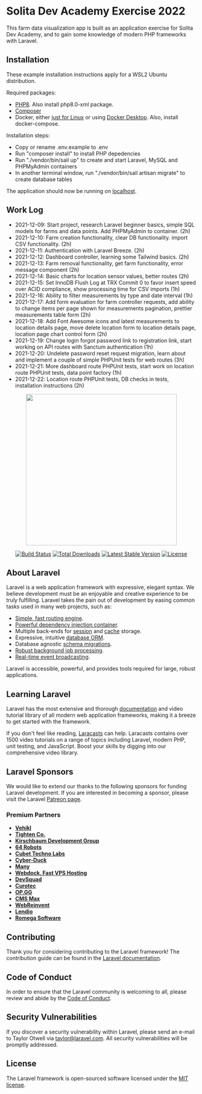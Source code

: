# Solita Dev Academy Exercise 2022

This farm data visualization app is built as an application exercise for Solita Dev Academy, and to gain some knowledge of modern PHP frameworks with Laravel.

## Installation

These example installation instructions apply for a WSL2 Ubuntu distribution.

Required packages:
- [PHP8](https://linuxize.com/post/how-to-install-php-8-on-ubuntu-20-04/). Also install php8.0-xml package.
- [Composer](https://getcomposer.org/)
- Docker, either [just for Linux](https://medium.com/geekculture/run-docker-in-windows-10-11-wsl-without-docker-desktop-a2a7eb90556d) or using [Docker Desktop](https://www.docker.com/products/docker-desktop). Also, install docker-compose.

Installation steps:
- Copy or rename .env.example to .env
- Run "composer install" to install PHP depedencies
- Run "./vendor/bin/sail up" to create and start Laravel, MySQL and PHPMyAdmin containers
- In another terminal window, run "./vendor/bin/sail artisan migrate" to create database tables

The application should now be running on [localhost](http://localhost).

## Work Log

- 2021-12-09: Start project, research Laravel beginner basics, simple SQL models for farms and data points. Add PHPMyAdmin to container. (2h)
- 2021-12-10: Farm creation functionality, clear DB functionality. import CSV functionality. (2h)
- 2021-12-11: Authentication with Laravel Breeze. (2h)
- 2021-12-12: Dashboard controller, learning some Tailwind basics. (2h)
- 2021-12-13: Farm removal functionality, get farm functionality, error message component (2h)
- 2021-12-14: Basic charts for location sensor values, better routes (2h)
- 2021-12-15: Set InnoDB Flush Log at TRX Commit 0 to favor insert speed over ACID compliance, show processing time for CSV imports (1h)
- 2021-12-16: Ability to filter measurements by type and date interval (1h)
- 2021-12-17: Add form evaluation for farm controller requests, add ability to change items per page shown for measurements pagination, prettier measurements table form (2h)
- 2021-12-18: Add Font Awesome icons and latest measurements to location details page, move delete location form to location details page, location page chart control form (2h)
- 2021-12-19: Change login forgot password link to registration link, start working on API routes with Sanctum authentication (1h)
- 2021-12-20: Undelete password reset request migration, learn about and implement a couple of simple PHPUnit tests for web routes (3h)
- 2021-12-21: More dashboard route PHPUnit tests, start work on location route PHPUnit tests, data point factory (1h)
- 2021-12-22: Location route PHPUnit tests, DB checks in tests, installation instructions (2h)

<p align="center"><a href="https://laravel.com" target="_blank"><img src="https://raw.githubusercontent.com/laravel/art/master/logo-lockup/5%20SVG/2%20CMYK/1%20Full%20Color/laravel-logolockup-cmyk-red.svg" width="400"></a></p>

<p align="center">
<a href="https://travis-ci.org/laravel/framework"><img src="https://travis-ci.org/laravel/framework.svg" alt="Build Status"></a>
<a href="https://packagist.org/packages/laravel/framework"><img src="https://img.shields.io/packagist/dt/laravel/framework" alt="Total Downloads"></a>
<a href="https://packagist.org/packages/laravel/framework"><img src="https://img.shields.io/packagist/v/laravel/framework" alt="Latest Stable Version"></a>
<a href="https://packagist.org/packages/laravel/framework"><img src="https://img.shields.io/packagist/l/laravel/framework" alt="License"></a>
</p>

## About Laravel

Laravel is a web application framework with expressive, elegant syntax. We believe development must be an enjoyable and creative experience to be truly fulfilling. Laravel takes the pain out of development by easing common tasks used in many web projects, such as:

- [Simple, fast routing engine](https://laravel.com/docs/routing).
- [Powerful dependency injection container](https://laravel.com/docs/container).
- Multiple back-ends for [session](https://laravel.com/docs/session) and [cache](https://laravel.com/docs/cache) storage.
- Expressive, intuitive [database ORM](https://laravel.com/docs/eloquent).
- Database agnostic [schema migrations](https://laravel.com/docs/migrations).
- [Robust background job processing](https://laravel.com/docs/queues).
- [Real-time event broadcasting](https://laravel.com/docs/broadcasting).

Laravel is accessible, powerful, and provides tools required for large, robust applications.

## Learning Laravel

Laravel has the most extensive and thorough [documentation](https://laravel.com/docs) and video tutorial library of all modern web application frameworks, making it a breeze to get started with the framework.

If you don't feel like reading, [Laracasts](https://laracasts.com) can help. Laracasts contains over 1500 video tutorials on a range of topics including Laravel, modern PHP, unit testing, and JavaScript. Boost your skills by digging into our comprehensive video library.

## Laravel Sponsors

We would like to extend our thanks to the following sponsors for funding Laravel development. If you are interested in becoming a sponsor, please visit the Laravel [Patreon page](https://patreon.com/taylorotwell).

### Premium Partners

- **[Vehikl](https://vehikl.com/)**
- **[Tighten Co.](https://tighten.co)**
- **[Kirschbaum Development Group](https://kirschbaumdevelopment.com)**
- **[64 Robots](https://64robots.com)**
- **[Cubet Techno Labs](https://cubettech.com)**
- **[Cyber-Duck](https://cyber-duck.co.uk)**
- **[Many](https://www.many.co.uk)**
- **[Webdock, Fast VPS Hosting](https://www.webdock.io/en)**
- **[DevSquad](https://devsquad.com)**
- **[Curotec](https://www.curotec.com/services/technologies/laravel/)**
- **[OP.GG](https://op.gg)**
- **[CMS Max](https://www.cmsmax.com/)**
- **[WebReinvent](https://webreinvent.com/?utm_source=laravel&utm_medium=github&utm_campaign=patreon-sponsors)**
- **[Lendio](https://lendio.com)**
- **[Romega Software](https://romegasoftware.com)**

## Contributing

Thank you for considering contributing to the Laravel framework! The contribution guide can be found in the [Laravel documentation](https://laravel.com/docs/contributions).

## Code of Conduct

In order to ensure that the Laravel community is welcoming to all, please review and abide by the [Code of Conduct](https://laravel.com/docs/contributions#code-of-conduct).

## Security Vulnerabilities

If you discover a security vulnerability within Laravel, please send an e-mail to Taylor Otwell via [taylor@laravel.com](mailto:taylor@laravel.com). All security vulnerabilities will be promptly addressed.

## License

The Laravel framework is open-sourced software licensed under the [MIT license](https://opensource.org/licenses/MIT).
